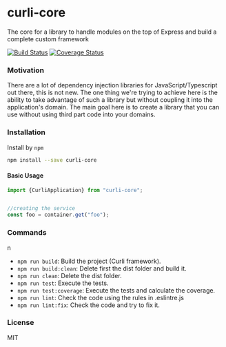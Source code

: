 # curli-core
The core for a library to handle modules on the top of Express and build a complete custom framework


[![Build Status](https://travis-ci.org/CarlosCraviotto/curli-core.svg?branch=master)](https://travis-ci.com/github/CarlosCraviotto/curli-core)
[![Coverage Status](https://coveralls.io/repos/github/CarlosCraviotto/curli-core/badge.svg?branch=master&cach=ff)](https://coveralls.io/github/CarlosCraviotto/curli-core?branch=master)


### Motivation
There are a lot of dependency injection libraries for JavaScript/Typescript out there, this is not new.  The one thing we're trying to achieve here is the ability to take advantage of such a library but without coupling it into the application's domain. The main goal here is to create a library that you can use without using third part code into your domains.

### Installation

Install by `npm`

```sh
npm install --save curli-core
```
#### Basic Usage

```typescript
import {CurliApplication} from "curli-core";


//creating the service
const foo = container.get("foo");

```


### Commands
n
 - `npm run build`: Build the project (Curli framework).
 - `npm run build:clean`: Delete first the dist folder and build it.
 - `npm run clean`: Delete the dist folder.
 - `npm run test`: Execute the tests.
 - `npm run test:coverage`:  Execute the tests and calculate the coverage.
 - `npm run lint`: Check the code using the rules in .eslintre.js
 - `npm run lint:fix`: Check the code and try to fix it.

### License
MIT